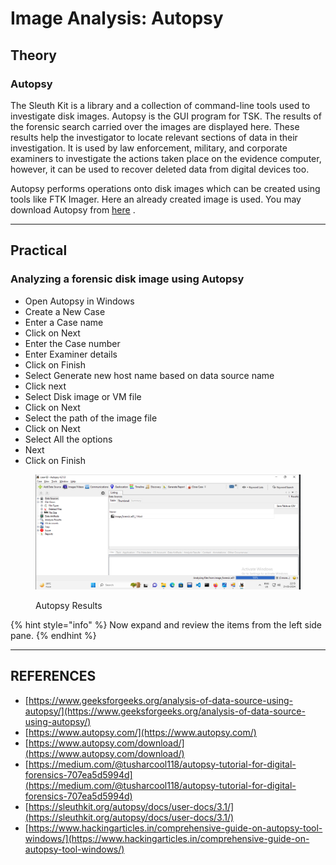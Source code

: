 # Image Analysis: Autopsy

## Theory

### Autopsy

The Sleuth Kit is a library and a collection of command-line tools used to investigate disk images. Autopsy is the GUI program for TSK. The results of the forensic search carried over the images are displayed here. These results help the investigator to locate relevant sections of data in their investigation. It is used by law enforcement, military, and corporate examiners to investigate the actions taken place on the evidence computer, however, it can be used to recover deleted data from digital devices too.

Autopsy performs operations onto disk images which can be created using tools like FTK Imager.  Here an already created image is used. You may download Autopsy from [here](https://www.autopsy.com/download/) .

***

## Practical

### Analyzing a forensic disk image using Autopsy

* Open Autopsy in Windows
* Create a New Case
* Enter a Case name
* Click on Next
* Enter the Case number
* Enter Examiner details
* Click on Finish
* Select Generate new host name based on data source name
* Click next
* Select Disk image or VM file
* Click on Next
* Select the path of the image file
* Click on Next
* Select All the options
* Next
* Click on Finish

<figure><img src="../../../.gitbook/assets/image (7).png" alt=""><figcaption><p>Autopsy Results</p></figcaption></figure>

{% hint style="info" %}
Now expand and review the items from the left side pane.
{% endhint %}



***

## REFERENCES

* [https://www.geeksforgeeks.org/analysis-of-data-source-using-autopsy/](https://www.geeksforgeeks.org/analysis-of-data-source-using-autopsy/)
* [https://www.autopsy.com/](https://www.autopsy.com/)
* [https://www.autopsy.com/download/](https://www.autopsy.com/download/)
* [https://medium.com/@tusharcool118/autopsy-tutorial-for-digital-forensics-707ea5d5994d](https://medium.com/@tusharcool118/autopsy-tutorial-for-digital-forensics-707ea5d5994d)
* [https://sleuthkit.org/autopsy/docs/user-docs/3.1/](https://sleuthkit.org/autopsy/docs/user-docs/3.1/)
* [https://www.hackingarticles.in/comprehensive-guide-on-autopsy-tool-windows/](https://www.hackingarticles.in/comprehensive-guide-on-autopsy-tool-windows/)
